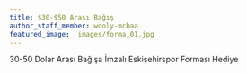 ```yaml
---
title: $30-$50 Arası Bağış 
author_staff_member: wooly-mcbaa
featured_image:  images/forma_01.jpg
---
```

30-50 Dolar Arası Bağışa İmzalı Eskişehirspor Forması Hediye
